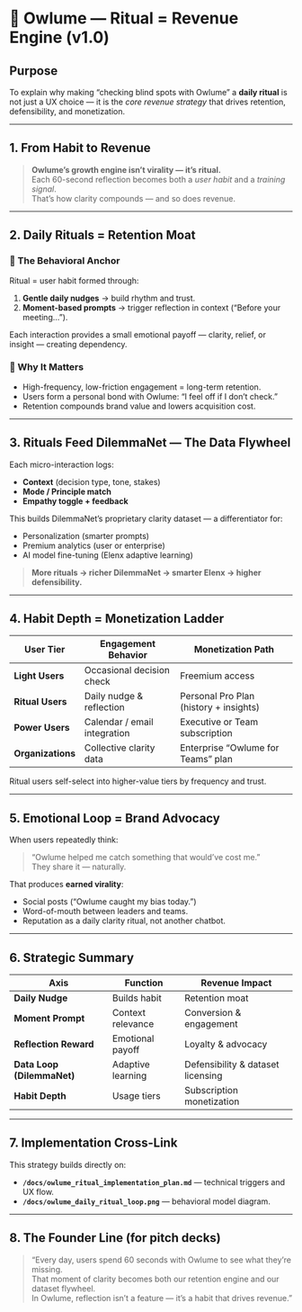 # 🦉 Owlume — Ritual = Revenue Engine (v1.0)

## Purpose
To explain why making “checking blind spots with Owlume” a **daily ritual** is not just a UX choice — it is the *core revenue strategy* that drives retention, defensibility, and monetization.

---

## 1. From Habit to Revenue

> **Owlume’s growth engine isn’t virality — it’s ritual.**  
> Each 60-second reflection becomes both a *user habit* and a *training signal*.  
> That’s how clarity compounds — and so does revenue.

---

## 2. Daily Rituals = Retention Moat

### 🔹 The Behavioral Anchor
Ritual = user habit formed through:
1. **Gentle daily nudges** → build rhythm and trust.  
2. **Moment-based prompts** → trigger reflection in context (“Before your meeting…”).

Each interaction provides a small emotional payoff — clarity, relief, or insight — creating dependency.

### 🔹 Why It Matters
- High-frequency, low-friction engagement = long-term retention.  
- Users form a personal bond with Owlume: “I feel off if I don’t check.”  
- Retention compounds brand value and lowers acquisition cost.

---

## 3. Rituals Feed DilemmaNet — The Data Flywheel

Each micro-interaction logs:
- **Context** (decision type, tone, stakes)  
- **Mode / Principle match**  
- **Empathy toggle + feedback**

This builds DilemmaNet’s proprietary clarity dataset — a differentiator for:
- Personalization (smarter prompts)  
- Premium analytics (user or enterprise)  
- AI model fine-tuning (Elenx adaptive learning)

> **More rituals → richer DilemmaNet → smarter Elenx → higher defensibility.**

---

## 4. Habit Depth = Monetization Ladder

| User Tier | Engagement Behavior | Monetization Path |
|------------|---------------------|-------------------|
| **Light Users** | Occasional decision check | Freemium access |
| **Ritual Users** | Daily nudge & reflection | Personal Pro Plan (history + insights) |
| **Power Users** | Calendar / email integration | Executive or Team subscription |
| **Organizations** | Collective clarity data | Enterprise “Owlume for Teams” plan |

Ritual users self-select into higher-value tiers by frequency and trust.

---

## 5. Emotional Loop = Brand Advocacy

When users repeatedly think:
> “Owlume helped me catch something that would’ve cost me.”  
They share it — naturally.

That produces **earned virality**:
- Social posts (“Owlume caught my bias today.”)  
- Word-of-mouth between leaders and teams.  
- Reputation as a daily clarity ritual, not another chatbot.

---

## 6. Strategic Summary

| Axis | Function | Revenue Impact |
|------|-----------|----------------|
| **Daily Nudge** | Builds habit | Retention moat |
| **Moment Prompt** | Context relevance | Conversion & engagement |
| **Reflection Reward** | Emotional payoff | Loyalty & advocacy |
| **Data Loop (DilemmaNet)** | Adaptive learning | Defensibility & dataset licensing |
| **Habit Depth** | Usage tiers | Subscription monetization |

---

## 7. Implementation Cross-Link

This strategy builds directly on:
- **`/docs/owlume_ritual_implementation_plan.md`** — technical triggers and UX flow.  
- **`/docs/owlume_daily_ritual_loop.png`** — behavioral model diagram.

---

## 8. The Founder Line (for pitch decks)

> “Every day, users spend 60 seconds with Owlume to see what they’re missing.  
> That moment of clarity becomes both our retention engine and our dataset flywheel.  
> In Owlume, reflection isn’t a feature — it’s a habit that drives revenue.”
